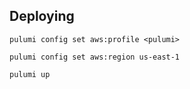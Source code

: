 ## Deploying 

`pulumi config set aws:profile <pulumi>`

`pulumi config set aws:region us-east-1`

`pulumi up`
